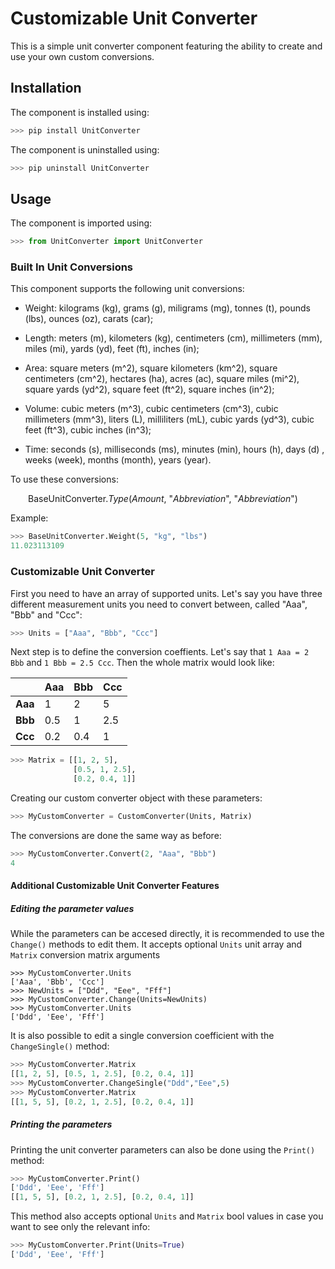 # Customizable Unit Converter
This is a simple unit converter component featuring the ability to create and use your own custom conversions.
## Installation
The component is installed using:
``` Python
>>> pip install UnitConverter
```
The component is uninstalled using:
``` Python
>>> pip uninstall UnitConverter
```
## Usage
The component is imported using:
``` Python
>>> from UnitConverter import UnitConverter
```
### Built In Unit Conversions
This component supports the following unit conversions:
- Weight: kilograms (kg), grams (g), miligrams (mg), tonnes (t), pounds (lbs), ounces (oz), carats (car);

- Length: meters (m), kilometers (kg), centimeters (cm), millimeters (mm), miles (mi), yards (yd), feet (ft), inches (in);

- Area: square meters (m^2), square kilometers (km^2), square centimeters (cm^2), hectares (ha), acres (ac), square miles (mi^2), square yards (yd^2), square feet (ft^2), square inches (in^2);

- Volume: cubic meters (m^3), cubic centimeters (cm^3), cubic millimeters (mm^3), liters (L), milliliters (mL), cubic yards (yd^3), cubic feet (ft^3), cubic inches (in^3);

- Time: seconds (s), milliseconds (ms), minutes (min), hours (h), days (d) , weeks (week), months (month), years (year).

To use these conversions:

&emsp;&emsp;BaseUnitConverter.<i>Type</i>(<i>Amount</i>, "<i>Abbreviation</i>", "<i>Abbreviation</i>")

Example:
``` Python
>>> BaseUnitConverter.Weight(5, "kg", "lbs")
11.023113109
```
### Customizable Unit Converter
First you need to have an array of supported units. Let's say you have three different measurement units you need to convert between, called "Aaa", "Bbb" and "Ccc":
``` Python
>>> Units = ["Aaa", "Bbb", "Ccc"]
```
Next step is to define the conversion coeffients. Let's say that `1 Aaa = 2 Bbb` and `1 Bbb = 2.5 Ccc`. Then the whole matrix would look like:

|         | Aaa | Bbb | Ccc |
|---------|-----|-----|-----|
| **Aaa** | 1   | 2   | 5   |
| **Bbb** | 0.5 | 1   | 2.5 |
| **Ccc** | 0.2 | 0.4 | 1   |

``` Python
>>> Matrix = [[1, 2, 5],
              [0.5, 1, 2.5],
              [0.2, 0.4, 1]]
```
Creating our custom converter object with these parameters:
``` Python
>>> MyCustomConverter = CustomConverter(Units, Matrix)
```
The conversions are done the same way as before:
``` Python
>>> MyCustomConverter.Convert(2, "Aaa", "Bbb")
4
```
#### Additional Customizable Unit Converter Features
##### Editing the parameter values
While the parameters can be accesed directly, it is recommended to use the `Change()` methods to edit them. It accepts optional `Units` unit array and `Matrix` conversion matrix arguments
```
>>> MyCustomConverter.Units
['Aaa', 'Bbb', 'Ccc']
>>> NewUnits = ["Ddd", "Eee", "Fff"]
>>> MyCustomConverter.Change(Units=NewUnits)
>>> MyCustomConverter.Units
['Ddd', 'Eee', 'Fff']
```
It is also possible to edit a single conversion coefficient with the `ChangeSingle()` method:
``` Python
>>> MyCustomConverter.Matrix
[[1, 2, 5], [0.5, 1, 2.5], [0.2, 0.4, 1]]
>>> MyCustomConverter.ChangeSingle("Ddd","Eee",5)
>>> MyCustomConverter.Matrix
[[1, 5, 5], [0.2, 1, 2.5], [0.2, 0.4, 1]]
```
##### Printing the parameters
Printing the unit converter parameters can also be done using the `Print()` method:
``` Python
>>> MyCustomConverter.Print()
['Ddd', 'Eee', 'Fff']
[[1, 5, 5], [0.2, 1, 2.5], [0.2, 0.4, 1]]
```
This method also accepts optional `Units` and `Matrix` bool values in case you want to see only the relevant info: 
``` Python
>>> MyCustomConverter.Print(Units=True)
['Ddd', 'Eee', 'Fff']
```
